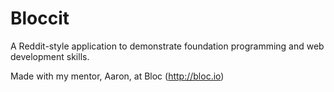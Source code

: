 # Bloccit

A Reddit-style application to demonstrate foundation programming and web development skills.

Made with my mentor, Aaron, at Bloc (http://bloc.io)